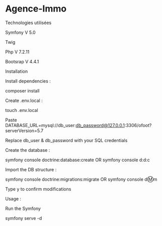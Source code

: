 # Agence-Immo

Technologies utilisées

Symfony V 5.0

Twig

Php V 7.2.11

Bootsrap V 4.4.1

Installation

Install dependencies :

composer install

Create .env.local :

touch .env.local

Paste DATABASE_URL=mysql://db_user:db_password@127.0.0.1:3306/ofoot?serverVersion=5.7

Replace db_user & db_password with your SQL credentials

Create the database :

symfony console doctrine:database:create OR symfony console d:d:c

Import the DB structure :

symfony console doctrine:migrations:migrate OR symfony console d:m:m

Type y to confirm modifications

Usage :

Run the Symfony 

symfony serve -d
